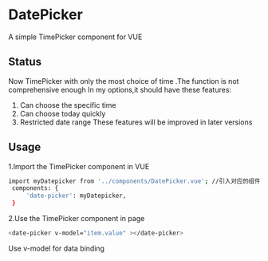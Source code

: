 # DatePicker
A simple TimePicker component for VUE
## Status
Now TimePicker with only the most choice of time .The function is not comprehensive enough
In my options,it should have these features:
1. Can choose the specific time
2. Can choose today quickly
3. Restricted date range 
These features will be improved in later versions
## Usage
1.Import the TimePicker component in VUE
```bash
import myDatepicker from '../components/DatePicker.vue'; //引入对应的组件
 components: {
     'date-picker': myDatepicker,
 }

```
2.Use the TimePicker component in page
```bash
<date-picker v-model="item.value" ></date-picker>
```
Use v-model for data binding
